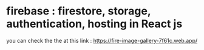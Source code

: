 # firebase : firestore, storage, authentication, hosting in React js
you can check the the at this link : https://fire-image-gallery-7f61c.web.app/
